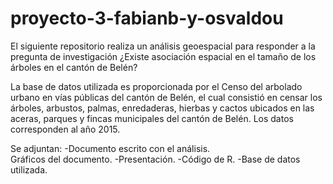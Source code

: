 # proyecto-3-fabianb-y-osvaldou
El siguiente repositorio realiza un análisis geoespacial para responder a la pregunta de investigación ¿Existe asociación espacial en el tamaño de los árboles en el cantón de Belén?

La base de datos utilizada es proporcionada por el Censo del arbolado urbano en vías públicas del cantón de Belén, el cual consistió en censar los árboles, arbustos, palmas, enredaderas, hierbas y cactos ubicados en las aceras, parques y fincas municipales del cantón de Belén. Los datos corresponden al año 2015.

Se adjuntan:
-Documento escrito con el análisis.<br/> 
Gráficos del documento.
-Presentación.
-Código de R.
-Base de datos utilizada.
